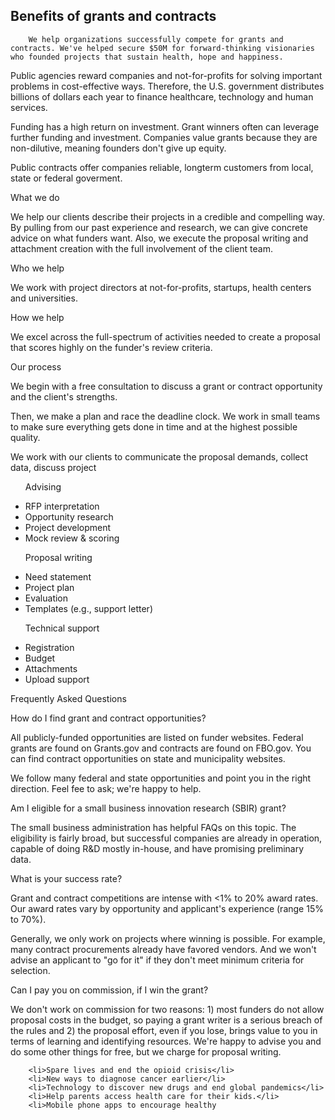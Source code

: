 ## Benefits of grants and contracts

        We help organizations successfully compete for grants and contracts. We've helped secure $50M for forward-thinking visionaries who founded projects that sustain health, hope and happiness.



Public agencies reward companies and not-for-profits for solving important problems in cost-effective ways. Therefore, the U.S. government distributes billions of dollars each year to finance healthcare, technology and human services. 

Funding has a high return on investment. Grant winners often can leverage further funding and investment. Companies value grants because they are non-dilutive, meaning founders don't give up equity. 

Public contracts offer companies reliable, longterm customers from local, state or federal goverment. 

What we do

We help our clients describe their projects in a credible and compelling way. By pulling from our past experience and research, we can give concrete advice on what funders want. Also, we execute the proposal writing and attachment creation with the full involvement of the client team.

Who we help

We work with project directors at not-for-profits, startups, health centers and universities.   

How we help

We excel across the full-spectrum of activities needed to create a proposal that scores highly on the funder's review criteria. 

Our process

We begin with a free consultation to discuss a grant or contract opportunity and the client's strengths. 

Then, we make a plan and race the deadline clock. We work in small teams to make sure everything gets done in time and at the highest possible quality. 

We work with our clients to communicate the proposal demands, collect data, discuss project 

<ul>
    <p>Advising</p>
    <li>RFP interpretation</li>
    <li>Opportunity research</li>
    <li>Project development</li>
    <li>Mock review &amp; scoring</li>
</ul>
<ul>
    <p>Proposal writing</p>
    <li>Need statement</li>
    <li>Project plan</li>
    <li>Evaluation</li>
    <li>Templates (e.g., support letter)</li>
</ul> 
<ul>
    <p>Technical support</p>
    <li>Registration</li>
    <li>Budget</li>
    <li>Attachments</li>
    <li>Upload support</li>   
</ul>       



Frequently Asked Questions

How do I find grant and contract opportunities?

All publicly-funded opportunities are listed on funder websites. Federal grants are found on Grants.gov and contracts are found on FBO.gov. You can find contract opportunities on state and municipality websites. 

We follow many federal and state opportunities and point you in the right direction. Feel fee to ask; we're happy to help. 

Am I eligible for a small business innovation research (SBIR) grant?

The small business administration has helpful FAQs on this topic. The eligibility is fairly broad, but successful companies are already in operation, capable of doing R&D mostly in-house, and have promising preliminary data. 

What is your success rate? 

Grant and contract competitions are intense with <1% to 20% award rates. Our award rates vary by opportunity and applicant's experience (range 15% to 70%).

Generally, we only work on projects where winning is possible. For example, many contract procurements already have favored vendors. And we won't advise an applicant to "go for it" if they don't meet minimum criteria for selection.

Can I pay you on commission, if I win the grant?

We don't work on commission for two reasons: 1) most funders do not allow proposal costs in the budget, so paying a grant writer is a serious breach of the rules and  2) the proposal effort, even if you lose, brings value to you in terms of learning and identifying resources. We're happy to advise you and do some other things for free, but we charge for proposal writing. 


        <li>Spare lives and end the opioid crisis</li>
        <li>New ways to diagnose cancer earlier</li>
        <li>Technology to discover new drugs and end global pandemics</li>
        <li>Help parents access health care for their kids.</li>
        <li>Mobile phone apps to encourage healthy 